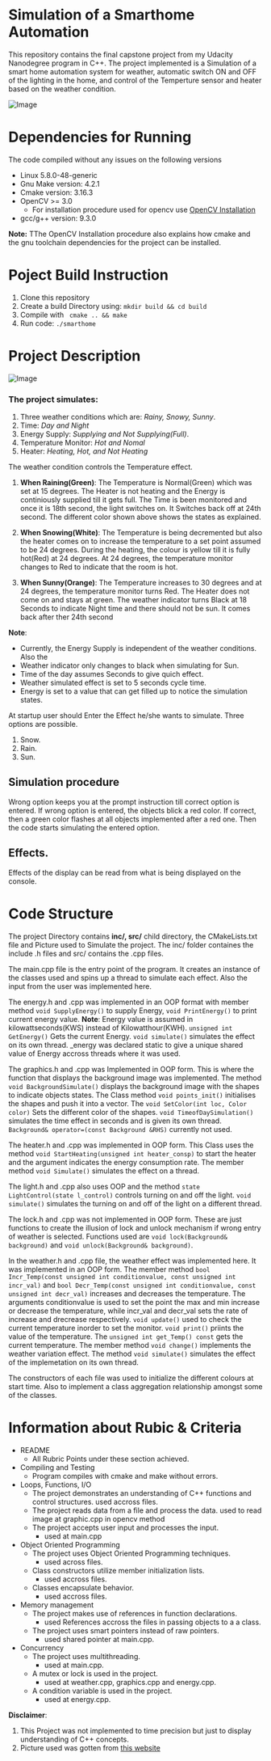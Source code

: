 # Simulation of a Smarthome Automation
This repository contains the final capstone project from my Udacity Nanodegree program in C++. The project implemented is a Simulation of a smart home automation system for weather, automatic switch ON and OFF of the lighting in the home, and control of the Temperture sensor and heater based on the weather condition.

![Image](Smarthome_default.png)

# Dependencies for Running
The code compiled without any issues on the following versions
- Linux 5.8.0-48-generic
- Gnu Make version: 4.2.1
- Cmake version: 3.16.3
- OpenCV >= 3.0 
    - For installation procedure used for opencv use [OpenCV Installation](https://docs.opencv.org/master/d7/d9f/tutorial_linux_install.html)
- gcc/g++ version: 9.3.0

**Note:** TThe OpenCV Installation procedure also explains how cmake and the gnu toolchain dependencies for the project can be installed.

# Poject Build Instruction
1. Clone this repository
2. Create a build Directory using: ```mkdir build && cd build ```
3. Compile with ``` cmake .. && make```
4. Run code: ```./smarthome ```

# Project Description
![Image](Labelled_smart_home.png)

### The project simulates: 
 1. Three weather conditions which are: *Rainy, Snowy, Sunny*.
 2. Time: *Day and Night*
 3. Energy Supply: *Supplying and Not Supplying(Full)*.
 4. Temperature Monitor: *Hot and Nomal*
 5. Heater: *Heating, Hot, and Not Heating*

 The weather condition controls the Temperature effect.
 

 1. **When Raining(Green)**: The Temperature is Normal(Green) which was set at 15 degrees. The Heater is not heating and the Energy is continiously supplied till it gets full. The Time is been monitored and once it is 18th second, the light switches on. It Switches back off at 24th second. The different color shown above shows the states as explained.

 2. **When Snowing(White)**: The Temperature is being decremented but also the heater comes on to increase the temperature to a set point assumed to be 24 degrees. During the heating, the colour is yellow till it is fully hot(Red) at 24 degrees. At 24 degrees, the temperature monitor changes to Red to indicate that the room is hot.
 
 3. **When Sunny(Orange)**: The Temperature increases to 30 degrees and at 24 degrees, the temperature monitor turns Red. The Heater does not come on and stays at green. The weather indicator turns Black at 18 Seconds to indicate Night time and there should not be sun. It comes back after ther 24th second
 
 **Note**: 
 * Currently, the Energy Supply is independent of the weather conditions. Also the 
 * Weather indicator only changes to black when simulating for Sun.
 * Time of the day assumes Seconds to give quich effect.
 * Weather simulated effect is set to 5 seconds cycle time.
 * Energy is set to a value that can get filled up to notice the simulation states.

 At startup user should Enter the Effect he/she wants to simulate. Three options are possible.

 1. Snow.
 2. Rain.
 3. Sun.

## Simulation procedure

Wrong option keeps you at the prompt instruction till correct option is entered. If wrong option is entered, the objects blick a red color. If correct, then a green color flashes at all objects implemented after a red one. Then the code starts simulating the entered option.

## Effects.
Effects of the display can be read from what is being displayed on the console.

# Code Structure
The project Directory contains **inc/, src/** child directory, the CMakeLists.txt file and Picture used to Simulate the project. The inc/ folder containes the include .h files and src/ contains the .cpp files. 

 
The main.cpp file is the entry point of the program. It creates an instance of the classes used and spins up a thread to simulate each effect. Also the input from the user was implemented here. 


The energy.h and .cpp was implemented in an OOP format with member method  ```void SupplyEnergy()``` to supply Energy, ```void PrintEnergy()``` to print current energy value. **Note**: Energy value is assumed in kilowattseconds(KWS) instead of Kilowatthour(KWH). ```unsigned int GetEnergy()``` Gets the current Energy. ``` void simulate() ``` simulates the effect on its own thread. _energy was declared static to give a unique shared value of Energy accross threads where it was used.

The graphics.h and .cpp was Implemented in OOP form. This is where the function that displays the background image was implemented. The method ```void BackgroundSimulate()``` displays the background image with the shapes to indicate objects states. The Class method ```void points_init()``` initialises the shapes and push it into a vector. The ```void SetColor(int loc, Color color)``` Sets the different color of the shapes. ```void TimeofDaySimulation()``` simulates the time effect in seconds and is given its own thread. ```Background& operator=(const Background &RHS)``` currently not used.

The heater.h and .cpp was implemented in OOP form. This Class uses the method ```void StartHeating(unsigned int heater_consp)``` to start the heater and the argument indicates the energy consumption rate.  The member method ```void Simulate()``` simulates the effect on a thread.

The light.h and .cpp also uses OOP and the method ```state LightControl(state l_control)``` controls turning on and off the light. ```void simulate()``` simulates the turning on and off of the light on a different thread.

The lock.h and .cpp was not implemented in OOP form. These are just functions to create the illusion of lock and unlock mechanism if wrong entry of weather is selected. Functions used are ```void lock(Background& background)``` and ```void unlock(Background& background)```.

In the weather.h and .cpp file, the weather effect was implemented here. It was implemented in an OOP form. The member method ```bool Incr_Temp(const unsigned int conditionvalue, const unsigned int incr_val)``` and ```bool Decr_Temp(const unsigned int conditionvalue, const unsigned int decr_val)``` increases and decreases the temperature. The arguments conditionvalue is used to set the point the max and min increase or  decrease the temperature, while incr_val and decr_val sets the rate of increase and drecrease respectively. ```void update()``` used to check the current temperature inorder to set the monitor. ```void print()``` priints the value of the temperature. The ```unsigned int get_Temp() const``` gets the current temperature. The member method ```void change()``` implements the weather variation effect. The method ```void simulate()``` simulates the effect of the implemetation on its own thread.

The constructors of each file was used to initialize the different colours at start time. Also to implement a class aggregation relationship amongst some of the classes.

# Information about Rubic & Criteria
- README 
    - All Rubric Points under these section achieved. 
- Compiling and Testing
    - Program compiles with cmake and make without errors.
- Loops, Functions, I/O
    - The project demonstrates an understanding of C++ functions and control structures.
        used accross files.
    - The project reads data from a file and process the data.
        used to read image at graphic.cpp in opencv method
    - The project accepts user input and processes the input.
        - used at main.cpp
- Object Oriented Programming
    - The project uses Object Oriented Programming techniques.
        - used across files.
    - Class constructors utilize member initialization lists.
        - used accross files.
    - Classes encapsulate behavior.
        -  used accross files. 
- Memory management
    - The project makes use of references in function declarations. 
        - used References accross the files in passing objects to a a class.
    - The project uses smart pointers instead of raw pointers.
        - used shared pointer at main.cpp.
- Concurrency
    - The project uses multithreading.
        - used at main.cpp.
    - A mutex or lock is used in the project.
        - used at weather.cpp, graphics.cpp and energy.cpp.
    - A condition variable is used in the project.
        - used at energy.cpp.

**Disclaimer**:

1. This Project was not implemented to time precision but just to display understanding of C++ concepts.
2. Picture used was gotten from [this website](https:://freedesignfile.com/?cat=1&s=Smart+home)